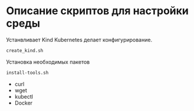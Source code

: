 # Описание скриптов для настройки среды
Устанвливает Kind Kubernetes делает конфигурирование.

```sh
create_kind.sh
```
Установка необходимых пакетов
```sh
install-tools.sh
```
- curl 
- wget
- kubectl
- Docker
